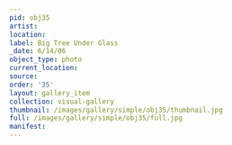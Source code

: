 ```yaml
---
pid: obj35
artist: 
location: 
label: Big Tree Under Glass
_date: 6/14/06
object_type: photo
current_location: 
source: 
order: '35'
layout: gallery_item
collection: visual-gallery
thumbnail: /images/gallery/simple/obj35/thumbnail.jpg
full: /images/gallery/simple/obj35/full.jpg
manifest: 
---
```

